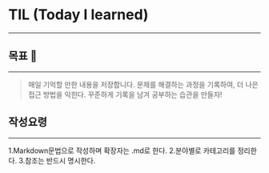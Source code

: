 # TIL (Today I learned)
---

## 목표 🌱
---
>매일 기억할 만한 내용을 저장합니다.
>문제를 해결하는 과정을 기록하여, 더 나은 접근 방법을 익힌다.
>꾸준하게 기록을 남겨 공부하는 습관을 만들자!

## 작성요령
---
1.Markdown문법으로 작성하며 확장자는 .md로 한다.
2.분야별로 카테고리를 정리한다.
3.참조는 반드시 명시한다.
